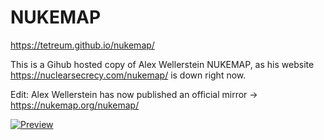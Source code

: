 # NUKEMAP

https://tetreum.github.io/nukemap/

This is a Gihub hosted copy of Alex Wellerstein NUKEMAP, as his website https://nuclearsecrecy.com/nukemap/ is down right now.

Edit: Alex Wellerstein has now published an official mirror -> https://nukemap.org/nukemap/

[![Preview](https://github.com/tetreum/nukemap/raw/main/preview.png)](https://github.com/tetreum/nukemap/raw/main/preview.png)
